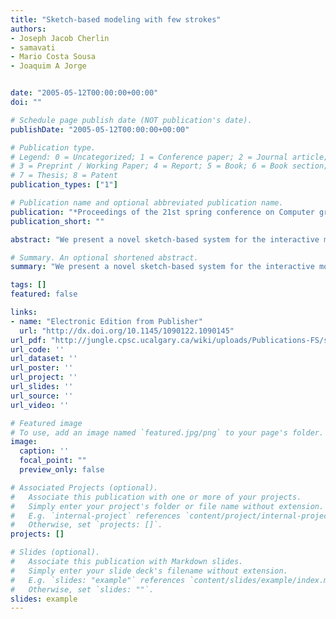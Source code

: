 ```yaml
---
title: "Sketch-based modeling with few strokes"
authors:
- Joseph Jacob Cherlin
- samavati
- Mario Costa Sousa
- Joaquim A Jorge


date: "2005-05-12T00:00:00+00:00"
doi: ""

# Schedule page publish date (NOT publication's date).
publishDate: "2005-05-12T00:00:00+00:00"

# Publication type.
# Legend: 0 = Uncategorized; 1 = Conference paper; 2 = Journal article;
# 3 = Preprint / Working Paper; 4 = Report; 5 = Book; 6 = Book section;
# 7 = Thesis; 8 = Patent
publication_types: ["1"]

# Publication name and optional abbreviated publication name.
publication: "*Proceedings of the 21st spring conference on Computer graphics (ACM)*"
publication_short: ""

abstract: "We present a novel sketch-based system for the interactive modeling of a variety of free-form 3D objects using just a few strokes. Our technique is inspired by the traditional illustration strategy for depicting 3D forms where the basic geometric forms of the subjects are identified, sketched and progressively refined using few key strokes. We introduce two parametric surfaces, rotational and cross sectional blending, that are inspired by this illustration technique. We also describe orthogonal deformation and cross sectional oversketching as editing tools to complement our modeling techniques. Examples with models ranging from cartoon style to botanical illustration demonstrate the capabilities of our system."

# Summary. An optional shortened abstract.
summary: "We present a novel sketch-based system for the interactive modeling of a variety of free-form 3D objects using just a few strokes. Our technique is inspired by the traditional illustration strategy for depicting 3D forms where the basic geometric forms of the subjects are identified, sketched and progressively refined using few key strokes. We introduce two parametric surfaces, rotational and cross sectional blending, that are inspired by this illustration technique. We also describe orthogonal ..."

tags: []
featured: false

links:
- name: "Electronic Edition from Publisher"
  url: "http://dx.doi.org/10.1145/1090122.1090145"
url_pdf: "http://jungle.cpsc.ucalgary.ca/wiki/uploads/Publications-FS/sbm-sccg2005-cherlin.pdf"
url_code: ''
url_dataset: ''
url_poster: ''
url_project: ''
url_slides: ''
url_source: ''
url_video: ''

# Featured image
# To use, add an image named `featured.jpg/png` to your page's folder. 
image:
  caption: ''
  focal_point: ""
  preview_only: false

# Associated Projects (optional).
#   Associate this publication with one or more of your projects.
#   Simply enter your project's folder or file name without extension.
#   E.g. `internal-project` references `content/project/internal-project/index.md`.
#   Otherwise, set `projects: []`.
projects: []

# Slides (optional).
#   Associate this publication with Markdown slides.
#   Simply enter your slide deck's filename without extension.
#   E.g. `slides: "example"` references `content/slides/example/index.md`.
#   Otherwise, set `slides: ""`.
slides: example
---
```

